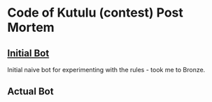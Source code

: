 # Code of Kutulu (contest) Post Mortem

## [Initial Bot](Initial-Bot.md)
Initial naive bot for experimenting with the rules - took me to Bronze.

## Actual Bot
